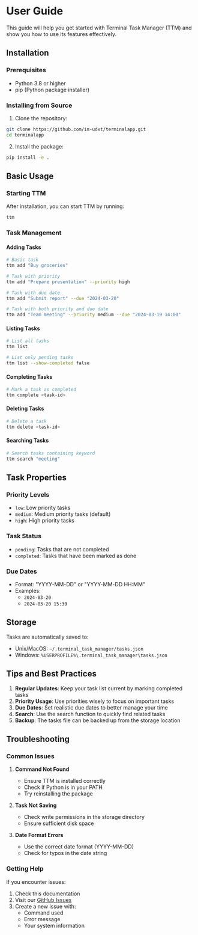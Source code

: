 # User Guide

This guide will help you get started with Terminal Task Manager (TTM) and show you how to use its features effectively.

## Installation

### Prerequisites

- Python 3.8 or higher
- pip (Python package installer)

### Installing from Source

1. Clone the repository:
```bash
git clone https://github.com/im-udxt/terminalapp.git
cd terminalapp
```

2. Install the package:
```bash
pip install -e .
```

## Basic Usage

### Starting TTM

After installation, you can start TTM by running:

```bash
ttm
```

### Task Management

#### Adding Tasks

```bash
# Basic task
ttm add "Buy groceries"

# Task with priority
ttm add "Prepare presentation" --priority high

# Task with due date
ttm add "Submit report" --due "2024-03-20"

# Task with both priority and due date
ttm add "Team meeting" --priority medium --due "2024-03-19 14:00"
```

#### Listing Tasks

```bash
# List all tasks
ttm list

# List only pending tasks
ttm list --show-completed false
```

#### Completing Tasks

```bash
# Mark a task as completed
ttm complete <task-id>
```

#### Deleting Tasks

```bash
# Delete a task
ttm delete <task-id>
```

#### Searching Tasks

```bash
# Search tasks containing keyword
ttm search "meeting"
```

## Task Properties

### Priority Levels

- `low`: Low priority tasks
- `medium`: Medium priority tasks (default)
- `high`: High priority tasks

### Task Status

- `pending`: Tasks that are not completed
- `completed`: Tasks that have been marked as done

### Due Dates

- Format: "YYYY-MM-DD" or "YYYY-MM-DD HH:MM"
- Examples:
  - `2024-03-20`
  - `2024-03-20 15:30`

## Storage

Tasks are automatically saved to:
- Unix/MacOS: `~/.terminal_task_manager/tasks.json`
- Windows: `%USERPROFILE%\.terminal_task_manager\tasks.json`

## Tips and Best Practices

1. **Regular Updates**: Keep your task list current by marking completed tasks
2. **Priority Usage**: Use priorities wisely to focus on important tasks
3. **Due Dates**: Set realistic due dates to better manage your time
4. **Search**: Use the search function to quickly find related tasks
5. **Backup**: The tasks file can be backed up from the storage location

## Troubleshooting

### Common Issues

1. **Command Not Found**
   - Ensure TTM is installed correctly
   - Check if Python is in your PATH
   - Try reinstalling the package

2. **Task Not Saving**
   - Check write permissions in the storage directory
   - Ensure sufficient disk space

3. **Date Format Errors**
   - Use the correct date format (YYYY-MM-DD)
   - Check for typos in the date string

### Getting Help

If you encounter issues:

1. Check this documentation
2. Visit our [GitHub Issues](https://github.com/im-udxt/terminalapp/issues)
3. Create a new issue with:
   - Command used
   - Error message
   - Your system information 